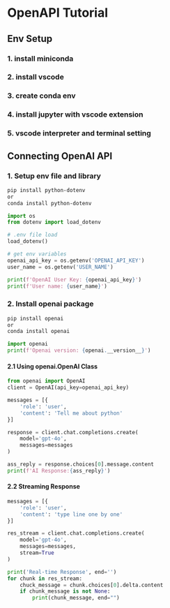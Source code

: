 # OpenAPI Tutorial

## Env Setup
### 1. install miniconda

### 2. install vscode

### 3. create conda env

### 4. install jupyter with vscode extension

### 5. vscode interpreter and terminal setting

## Connecting OpenAI API

### 1. Setup env file and library
```bash
pip install python-dotenv
or
conda install python-dotenv
```
```python
import os
from dotenv import load_dotenv

# .env file load
load_dotenv()

# get env variables
openai_api_key = os.getenv('OPENAI_API_KEY')
user_name = os.getenv('USER_NAME')

print(f'OpenAI User Key: {openai_api_key}')
print(f'User name: {user_name}')
```

### 2. Install openai package
```bash
pip install openai
or 
conda install openai
```
```python
import openai
print(f'Openai version: {openai.__version__}')
```

#### 2.1 Using openai.OpenAI Class
```python
from openai import OpenAI
client = OpenAI(api_key=openai_api_key)

messages = [{
    'role': 'user',
    'content': 'Tell me about python'
}]

response = client.chat.completions.create(
    model='gpt-4o',
    messages=messages
)

ass_reply = response.choices[0].message.content
print(f'AI Response:{ass_reply}')
```
#### 2.2 Streaming Response
```python
messages = [{
    'role': 'user',
    'content': 'type line one by one'
}]

res_stream = client.chat.completions.create(
    model='gpt-4o',
    messages=messages,
    stream=True
)

print('Real-time Response', end='')
for chunk in res_stream:
    chuck_message = chunk.choices[0].delta.content
    if chunk_message is not None:
        print(chunk_message, end="")
```